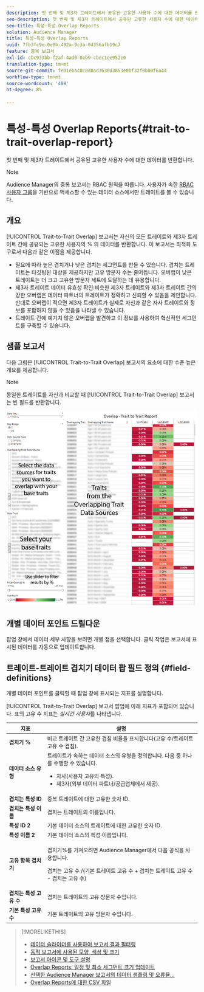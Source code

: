 ```yaml
---
description: 첫 번째 및 제3자 트레이트에서 공유된 고유한 사용자 수에 대한 데이터를 반환합니다.
seo-description: 첫 번째 및 제3자 트레이트에서 공유된 고유한 사용자 수에 대한 데이터를 반환합니다.
seo-title: 특성-특성 Overlap Reports
solution: Audience Manager
title: 특성-특성 Overlap Reports
uuid: 7fb3fc9e-0e0b-492a-9c3a-04356afb19c7
feature: 중복 보고서
exl-id: cbc933bb-f2af-4ad0-8eb9-cbec1ee952e0
translation-type: tm+mt
source-git-commit: fe01ebac8c0d0ad3630d3853e0bf32f0b00f6a44
workflow-type: tm+mt
source-wordcount: '489'
ht-degree: 8%

---
```


# 특성-특성 Overlap Reports{#trait-to-trait-overlap-report}

첫 번째 및 제3자 트레이트에서 공유된 고유한 사용자 수에 대한 데이터를 반환합니다.

>[!NOTE]
>
>Audience Manager의 중복 보고서는 RBAC 원칙을 따릅니다. 사용자가 속한 [RBAC 사용자 그룹](/help/using/features/administration/administration-overview.md)을 기반으로 액세스할 수 있는 데이터 소스에서만 트레이트를 볼 수 있습니다.

<!-- 

c_overlap_reports.xml

 -->

## 개요

[!UICONTROL Trait-to-Trait Overlap] 보고서는 자신의 모든 트레이트와 제3자 트레이트 간에 공유되는 고유한 사용자의 % 의 데이터를 반환합니다. 이 보고서는 최적화 도구로서 다음과 같은 이점을 제공합니다.

* 필요에 따라 높은 겹치거나 낮은 겹치는 세그먼트를 만들 수 있습니다. 겹치는 트레이트는 타깃팅된 대상을 제공하지만 고유 방문자 수는 줄어듭니다. 오버랩이 낮은 트레이트는 더 크고 고유한 방문자 세트에 도달하는 데 유용합니다.
* 제3자 트레이트 데이터 유효성 확인:비슷한 제3자 트레이트와 제3자 트레이트 간의 강한 오버랩은 데이터 파트너의 트레이트가 정확하고 신뢰할 수 있음을 제안합니다. 반대로 오버랩이 적으면 제3자 트레이트가 실제로 자신과 같은 자사 트레이트와 정보를 포함하지 않을 수 있음을 나타낼 수 있습니다.
* 트레이트 간에 예기치 않은 오버랩을 발견하고 이 정보를 사용하여 혁신적인 세그먼트를 구축할 수 있습니다.

## 샘플 보고서

다음 그림은 [!UICONTROL Trait-to-Trait Overlap] 보고서의 요소에 대한 수준 높은 개요를 제공합니다.

>[!NOTE]
>
>동일한 트레이트를 자신과 비교할 때 [!UICONTROL Trait-to-Trait Overlap] 보고서는 빈 필드를 반환합니다.

![](assets/trait-to-trait-overlap.png)

## 개별 데이터 포인트 드릴다운

팝업 창에서 데이터 세부 사항을 보려면 개별 점을 선택합니다. 클릭 작업은 보고서에 표시된 데이터를 자동으로 업데이트합니다.

## 트레이트-트레이트 겹치기 데이터 팝 필드 정의 {#field-definitions}

개별 데이터 포인트를 클릭할 때 팝업 창에 표시되는 지표를 설명합니다.

<!-- 

r_t2t_data_pop.xml

 -->

[!UICONTROL Trait-to-Trait Overlap] 보고서 팝업에 아래 지표가 포함되어 있습니다. 표의 고유 수 지표는 *실시간 사용자*&#x200B;를 나타냅니다.

<table id="table_A2A0CFC47C1A404994B82E6630E711A2"> 
 <thead> 
  <tr> 
   <th colname="col1" class="entry"> 지표 </th> 
   <th colname="col2" class="entry"> 설명 </th> 
  </tr>
 </thead>
 <tbody> 
  <tr> 
   <td colname="col1"><b><span class="wintitle"> 겹치기 %</span></b> </td> 
   <td colname="col2"> 비교 트레이트 간 고유한 겹침 비율을 표시합니다(고유 수/트레이트 고유 수 겹침). </td> 
  </tr> 
  <tr> 
   <td colname="col1"><b><span class="wintitle"> 데이터 소스 유형</span></b> </td> 
   <td colname="col2">트레이트가 속하는 데이터 소스의 유형을 정의합니다. 다음 중 하나를 수행할 수 있습니다. 
    <ul id="ul_0477C04A33FD4F5D998B98984E6554D3"> 
     <li id="li_50FCA48EDB5843AB8FB6C34ED2C0067D">자사(사용자 고유의 특성). </li> 
     <li id="li_4F6148EDAEFE43FA8D505944E9FE3855">제3자(외부 데이터 파트너/공급업체에서 제공). </li> 
    </ul> </td> 
  </tr> 
  <tr> 
   <td colname="col1"><b><span class="wintitle"> 겹치는 특성 ID</span></b> </td> 
   <td colname="col2"> 중복 트레이트에 대한 고유한 숫자 ID. </td> 
  </tr> 
  <tr> 
   <td colname="col1"><b><span class="wintitle"> 겹치는 특성 이름</span></b> </td> 
   <td colname="col2"> 겹치는 트레이트의 이름입니다. </td> 
  </tr>
    <tr> 
   <td colname="col1"><b><span class="wintitle"> 특성 ID 2</span></b> </td> 
   <td colname="col2"> 기본 데이터 소스의 트레이트에 대한 고유한 숫자 ID. </td> 
  </tr> 
  <tr> 
   <td colname="col1"><b><span class="wintitle"> 특성 이름 2</span></b> </td> 
   <td colname="col2"> 기본 데이터 소스의 특성 이름입니다. </td> 
  </tr> 
  <tr> 
   <td colname="col1"><b><span class="wintitle"> 고유 항목 겹치기</span></b> </td> 
   <td colname="col2"> <p>겹치기%를 가져오려면 Audience Manager에서 다음 공식을 사용합니다.</p> <p>겹치는 고유 수 /(기본 트레이트 고유 수 + 겹치는 트레이트 고유 수 - 겹치는 고유 수)</p> </td> 
  </tr> 
  <tr> 
   <td colname="col1"><b><span class="wintitle"> 겹치는 특성 고유 수</span></b> </td> 
   <td colname="col2"> 겹치는 트레이트의 고유 방문자 수입니다. </td> 
  </tr> 
    <tr> 
   <td colname="col1"><b><span class="wintitle"> 기본 특성 고유 수</span></b> </td> 
   <td colname="col2"> 기본 트레이트의 고유 방문자 수입니다. </td> 
  </tr> 
 </tbody> 
</table>

>[!MORELIKETHIS]
>
>* [데이터 슬라이더를 사용하여 보고서 결과 필터링](../../reporting/dynamic-reports/data-sliders.md)
>* [동적 보고서에 사용된 모양, 색상 및 크기](../../reporting/dynamic-reports/interactive-report-technology.md#shapes-colors-sizes)
>* [보고서 아이콘 및 도구 설명](../../reporting/dynamic-reports/interactive-report-technology.md#icons-tools-explained)
>* [Overlap Reports: 일정 및 최소 세그먼트 크기 업데이트](../../reporting/dynamic-reports/overlap-minimum-segment-size.md)
>* [선택한 Audience Manager 보고서의 데이터 샘플링 및 오류율...](../../reporting/report-sampling.md)
>* [Overlap Reports에 대한 CSV 파일](../../reporting/dynamic-reports/overlap-csv-files.md)

